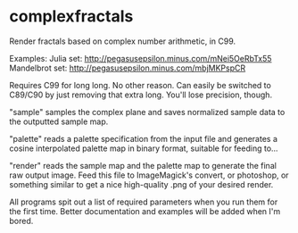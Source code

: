 complexfractals
===============

Render fractals based on complex number arithmetic, in C99.

Examples:
Julia set: http://pegasusepsilon.minus.com/mNei5OeRbTx55
Mandelbrot set: http://pegasusepsilon.minus.com/mbjMKPspCR

Requires C99 for long long. No other reason. Can easily be switched to C89/C90
by just removing that extra long. You'll lose precision, though.

"sample" samples the complex plane and saves normalized sample data to the
  outputted sample map.

"palette" reads a palette specification from the input file and generates a
  cosine interpolated palette map in binary format, suitable for feeding to...

"render" reads the sample map and the palette map to generate the final raw
  output image. Feed this file to ImageMagick's convert, or photoshop, or
  something similar to get a nice high-quality .png of your desired render.

All programs spit out a list of required parameters when you run them for the
first time. Better documentation and examples will be added when I'm bored.
